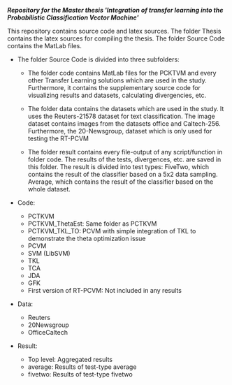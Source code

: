 ***Repository for the Master thesis 'Integration of transfer learning into the Probabilistic Classification Vector Machine'***

This repository contains source code and latex sources. The folder Thesis contains the latex sources for compiling the thesis. The folder Source Code contains the MatLab files.

* The folder Source Code is divided into three subfolders:

   * The folder code contains MatLab files for the PCKTVM and every other Transfer Learning solutions which are used in the study. Furthermore, it contains the supplementary source code for visualizing results and datasets, calculating divergencies, etc.

   * The folder data contains the datasets which are used in the study. It uses the Reuters-21578 dataset for text classification. 
The image dataset contains images from the datasets office and Caltech-256. Furthermore, the 20-Newsgroup, dataset which is only used for testing the RT-PCVM

   * The folder result contains every file-output of any script/function in folder code. The results of the tests, divergences, etc. are saved in this folder. The result is divided into test types: FiveTwo, which contains the result of the classifier based on a 5x2 data sampling. Average, which contains the result of the classifier based on the whole dataset.

* Code: 
    * PCTKVM
    * PCTKVM_ThetaEst: Same folder as PCTKVM
    * PCTKVM_TKL_TO: PCVM with simple integration of TKL to demonstrate the theta optimization issue
    * PCVM 
    * SVM (LibSVM)
    * TKL
    * TCA
    * JDA
    * GFK
    * First version of RT-PCVM: Not included in any results
* Data:
   * Reuters
   * 20Newsgroup
   * OfficeCaltech
* Result:
   * Top level: Aggregated results
   * average: Results of test-type average
   * fivetwo: Results of test-type fivetwo

